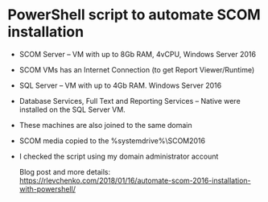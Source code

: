# PowerShell script to automate SCOM installation

- SCOM Server –  VM with up to 8Gb RAM, 4vCPU, Windows Server 2016
- SCOM VMs has an Internet Connection (to get Report Viewer/Runtime)
- SQL Server – VM with up to 4Gb RAM. Windows Server 2016
- Database Services, Full Text and Reporting Services – Native were installed on the SQL Server VM.
- These machines are also joined to the same domain
- SCOM media copied to the %systemdrive%\SCOM2016
- I checked the script using my domain administrator account
  
  Blog post and more details: https://rlevchenko.com/2018/01/16/automate-scom-2016-installation-with-powershell/
